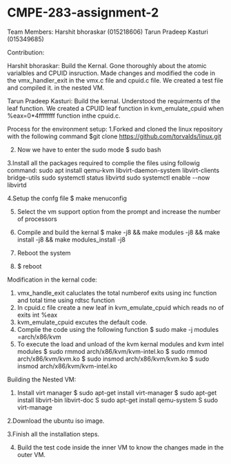 # CMPE-283-assignment-2

Team Members:
Harshit bhoraskar (015218606) 
Tarun Pradeep Kasturi (015349685)

Contribution:


 Harshit bhoraskar:
 Build the Kernal.
 Gone thoroughly about the atomic varialbles and CPUID insruction.
 Made changes and modified the code in the vmx_handler_exit in the vmx.c file and cpuid.c file.
 We created a test file and compiled it. in the nested VM.
 
 Tarun Pradeep Kasturi:
 Build the kernal.
 Understood the requirments of the leaf function.
 We created a CPUID leaf function in kvm_emulate_cpuid when %eax=0*4ffffffff function inthe cpuid.c.
 
 Process for the environment setup:
 1.Forked and cloned the linux repository with the following command
 $git clone https://github.com/torvalds/linux.git
 
 2. Now we have to enter the sudo mode
 $ sudo bash
 
 3.Install all the packages required to complie the files using followig command:
 sudo apt install qemu-kvm libvirt-daemon-system libvirt-clients bridge-utils
  sudo systemctl status libvirtd
  sudo systemctl enable --now libvirtd
  
 4.Setup the confg file
 $ make menuconfig
 
 
 5. Select the vm support option from the prompt and increase the number of processors


 6. Compile and build the kernal
 $ make -j8 &&  make modules -j8 && make install -j8 && make modules_install -j8
 
 7. Reboot the system
 8. $ reboot


Modification in the kernal code:
1. vmx_handle_exit caluclates the total numberof exits using inc function and total time using rdtsc function
2. In cpuid.c file create a new leaf in kvm_emulate_cpuid which reads no of exits int %eax
3. kvm_emulate_cpuid excutes the default code.
4. Complie the code using the following  function 
    $ sudo  make -j modules =arch/x86/kvm
6. To execute the load and unload of the kvm kernal modules and kvm intel modules
   $ sudo rmmod arch/x86/kvm/kvm-intel.ko
   $ sudo rmmod arch/x86/kvm/kvm.ko
   $ sudo insmod arch/x86/kvm/kvm.ko
   $ sudo insmod arch/x86/kvm/kvm-intel.ko
   
   
Building the Nested VM:
1. Install virt manager
$ sudo apt-get install virt-manager
$ sudo apt-get install libvirt-bin libvirt-doc
S sudo apt-get install qemu-system
S sudo virt-manage

2.Download the ubuntu iso image.

3.Finish all the installation steps.

4. Build the test code inside the inner VM to know the changes made in the outer VM.


